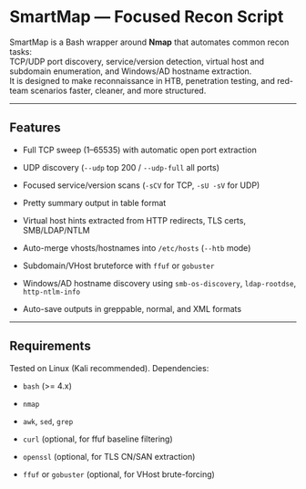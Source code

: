 # SmartMap — Focused Recon Script

SmartMap is a Bash wrapper around **Nmap** that automates common recon tasks:  
TCP/UDP port discovery, service/version detection, virtual host and subdomain enumeration, and Windows/AD hostname extraction.  
It is designed to make reconnaissance in HTB, penetration testing, and red-team scenarios faster, cleaner, and more structured.

---

## Features

- Full TCP sweep (1–65535) with automatic open port extraction
    
- UDP discovery (`--udp` top 200 / `--udp-full` all ports)
    
- Focused service/version scans (`-sCV` for TCP, `-sU -sV` for UDP)
    
- Pretty summary output in table format
    
- Virtual host hints extracted from HTTP redirects, TLS certs, SMB/LDAP/NTLM
    
- Auto-merge vhosts/hostnames into `/etc/hosts` (`--htb` mode)
    
- Subdomain/VHost bruteforce with `ffuf` or `gobuster`
    
- Windows/AD hostname discovery using `smb-os-discovery`, `ldap-rootdse`, `http-ntlm-info`
    
- Auto-save outputs in greppable, normal, and XML formats
    

---

## Requirements

Tested on Linux (Kali recommended). Dependencies:

- `bash` (>= 4.x)
    
- `nmap`
    
- `awk`, `sed`, `grep`
    
- `curl` (optional, for ffuf baseline filtering)
    
- `openssl` (optional, for TLS CN/SAN extraction)
    
- `ffuf` or `gobuster` (optional, for VHost brute-forcing)
    
